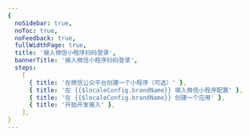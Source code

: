 ```yaml
---
{
  noSidebar: true,
  noToc: true,
  noFeedback: true,
  fullWidthPage: true,
  title: '接入微信小程序扫码登录',
  bannerTitle: '接入微信小程序扫码登录',
  steps:
    [
      { title: '在微信公众平台创建一个小程序（可选）' },
      { title: '在 {{$localeConfig.brandName}} 填入微信小程序配置' },
      { title: '在 {{$localeConfig.brandName}} 创建一个应用' },
      { title: '开始开发接入' },
    ],
}
---
```


<IntegrationDetail backLink="/guides/connections/social"/>
